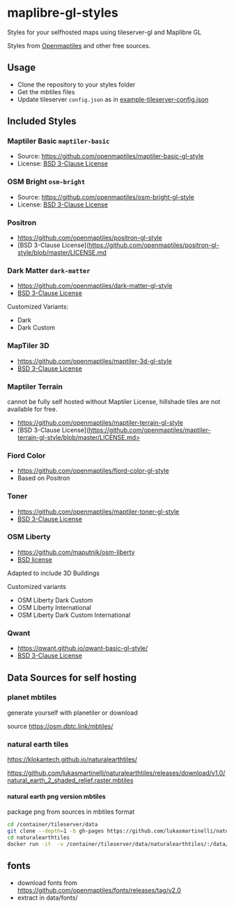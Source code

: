 # maplibre-gl-styles

Styles for your selfhosted maps using tileserver-gl and Maplibre GL

Styles from [Openmaptiles](https://openmaptiles.org/styles/) and other free sources.

## Usage

* Clone the repository to your styles folder
* Get the mbtiles files
* Update tileserver `config.json` as in [example-tileserver-config.json](example-tileserver-config.json)

## Included Styles

### Maptiler Basic `maptiler-basic`

* Source: https://github.com/openmaptiles/maptiler-basic-gl-style
* License:  [BSD 3-Clause License](https://github.com/openmaptiles/maptiler-basic-gl-style/blob/master/LICENSE.md)

### OSM Bright `osm-bright`

* Source: https://github.com/openmaptiles/osm-bright-gl-style
* License:  [BSD 3-Clause License](https://github.com/openmaptiles/osm-bright-gl-style/blob/master/LICENSE.md)

### Positron

* https://github.com/openmaptiles/positron-gl-style
* [BSD 3-Clause License](https://github.com/openmaptiles/positron-gl-style/blob/master/LICENSE.md

### Dark Matter `dark-matter`

* https://github.com/openmaptiles/dark-matter-gl-style
* [BSD 3-Clause License](https://github.com/openmaptiles/dark-matter-gl-style/blob/master/LICENSE.md)

Customized Variants:

* Dark
* Dark Custom

### MapTiler 3D

* https://github.com/openmaptiles/maptiler-3d-gl-style
* [BSD 3-Clause License](https://github.com/openmaptiles/maptiler-3d-gl-style/blob/master/LICENSE.md)

### Maptiler Terrain

cannot be fully self hosted without Maptiler License, hillshade tiles are not available for free.

* https://github.com/openmaptiles/maptiler-terrain-gl-style
* [BSD 3-Clause License](https://github.com/openmaptiles/maptiler-terrain-gl-style/blob/master/LICENSE.md>

### Fiord Color

* https://github.com/openmaptiles/fiord-color-gl-style
* Based on Positron

### Toner

* https://github.com/openmaptiles/maptiler-toner-gl-style
* [BSD 3-Clause License](https://github.com/openmaptiles/maptiler-toner-gl-style/blob/master/LICENSE.md)

### OSM Liberty

* https://github.com/maputnik/osm-liberty
* [BSD license](https://github.com/maputnik/osm-liberty/blob/gh-pages/LICENSE.md)

Adapted to include 3D Buildings

Customized variants

* OSM Liberty Dark Custom
* OSM Liberty International
* OSM Liberty Dark Custom International

### Qwant

* https://qwant.github.io/qwant-basic-gl-style/
* [BSD 3-Clause License](https://qwant.github.io/qwant-basic-gl-style/)

## Data Sources for self hosting

### planet mbtiles

generate yourself with planetiler or download

source https://osm.dbtc.link/mbtiles/

### natural earth tiles

https://klokantech.github.io/naturalearthtiles/

https://github.com/lukasmartinelli/naturalearthtiles/releases/download/v1.0/natural_earth_2_shaded_relief.raster.mbtiles

#### natural earth png version mbtiles

package png from sources in mbtiles format

~~~bash
cd /container/tileserver/data
git clone --depth=1 -b gh-pages https://github.com/lukasmartinelli/naturalearthtiles.git
cd naturalearthtiles
docker run -it  -v /container/tileserver/data/naturalearthtiles/:/data/:rw jskeates/mbutil --image_format=png /data/tiles/natural_earth_2_shaded_relief.raster /data/natural_earth_2_shaded_relief.raster.png.mbtiles
~~~

## fonts

* download fonts from https://github.com/openmaptiles/fonts/releases/tag/v2.0
* extract in data/fonts/
